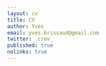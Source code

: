 ```yaml
---
layout: cv
title: CV
author: Yves
email: yves.brissaud@gmail.com
twitter: _crev_
published: true
nolinks: true
---
```




